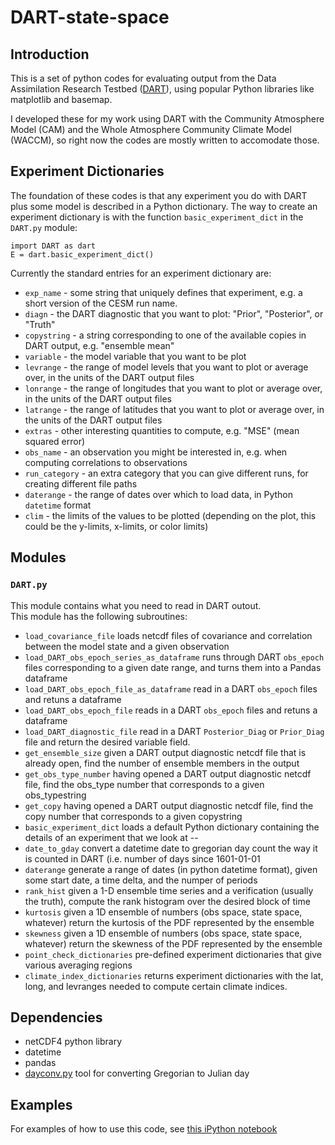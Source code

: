 # DART-state-space

## Introduction 

This is a set of python codes for evaluating output from the Data Assimilation Research Testbed ([DART](http://www.image.ucar.edu/DAReS/DART/)), using popular Python libraries like matplotlib and basemap.   

I developed these for my work using DART with the Community Atmosphere Model (CAM) and the Whole Atmosphere Community Climate Model (WACCM), so right now the codes are mostly written to accomodate those. 

## Experiment Dictionaries  

The foundation of these codes is that any experiment you do with DART plus some model is described in a Python dictionary. 
The way to create an experiment dictionary is with the function `basic_experiment_dict` in the `DART.py` module:  

	import DART as dart  
	E = dart.basic_experiment_dict()

Currently the standard entries for an experiment dictionary are: 

+ `exp_name` - some string that uniquely defines that experiment, e.g. a short version of the CESM run name.  
+ `diagn` - the DART diagnostic that you want to plot: "Prior", "Posterior", or "Truth"  
+ `copystring` - a string corresponding to one of the available copies in DART output, e.g. "ensemble mean"
+ `variable` - the model variable that you want to be plot  
+ `levrange` - the range of model levels that you want to plot or average over, in the units of the DART output files
+ `lonrange` - the range of longitudes that you want to plot or average over, in the units of the DART output files
+ `latrange` - the range of latitudes that you want to plot or average over, in the units of the DART output files
+ `extras` - other interesting quantities to compute, e.g. "MSE" (mean squared error)  
+ `obs_name` - an observation you might be interested in, e.g. when computing correlations to observations  
+ `run_category` - an extra category that you can give different runs, for creating different file paths  
+ `daterange` - the range of dates over which to load data, in Python `datetime` format  
+ `clim` - the limits of the values to be plotted (depending on the plot, this could be the y-limits, x-limits, or color limits)  

## Modules 

### `DART.py`  

This module contains what you need to read in DART outout.  
This module has the following subroutines:  

+ `load_covariance_file`  loads netcdf files of covariance and correlation between the model state and a given observation  
+ `load_DART_obs_epoch_series_as_dataframe` runs through DART `obs_epoch` files corresponding to a given date range, and turns them into a Pandas dataframe  
+ `load_DART_obs_epoch_file_as_dataframe` read in a DART `obs_epoch` files and retuns a dataframe 
+ `load_DART_obs_epoch_file` reads in a DART `obs_epoch` files and retuns a dataframe 
+ `load_DART_diagnostic_file` read in a DART `Posterior_Diag` or `Prior_Diag` file and return the desired variable field. 
+ `get_ensemble_size` given a DART output diagnostic netcdf file that is already open, find the number of ensemble members in the output
+ `get_obs_type_number` having opened a DART output diagnostic netcdf file, find the obs_type number that corresponds to a given obs_typestring
+ `get_copy` having opened a DART output diagnostic netcdf file, find the copy number that corresponds to a given copystring
+ `basic_experiment_dict` loads a default Python dictionary containing the details of an experiment that we look at -- 
+ `date_to_gday` convert a datetime date to gregorian day count the way it is counted in DART  (i.e. number of days since 1601-01-01
+ `daterange` generate a range of dates (in python datetime format), given some start date, a time delta, and the numper of periods
+ `rank_hist` given a 1-D ensemble time series and a verification (usually the truth), compute the rank histogram over the desired block of time
+ `kurtosis`  given a 1D ensemble of numbers (obs space, state space, whatever) return the kurtosis of the PDF represented by the ensemble
+ `skewness`  given a 1D ensemble of numbers (obs space, state space, whatever) return the skewness of the PDF represented by the ensemble
+ `point_check_dictionaries` pre-defined experiment dictionaries that give various averaging regions 
+ `climate_index_dictionaries` returns experiment dictionaries with the lat, long, and levranges needed to compute certain climate indices.  
	

## Dependencies  

+ netCDF4 python library  
+ datetime 
+ pandas 
+ [dayconv.py](http://www.astrobetter.com/wiki/Python+Switchers+Guide) tool for converting Gregorian to Julian day  

## Examples  
For examples of how to use this code, see [this iPython notebook](https://github.com/LisaNeef/DART-state-space/blob/master/DSS_Code_Testing.ipynb)
